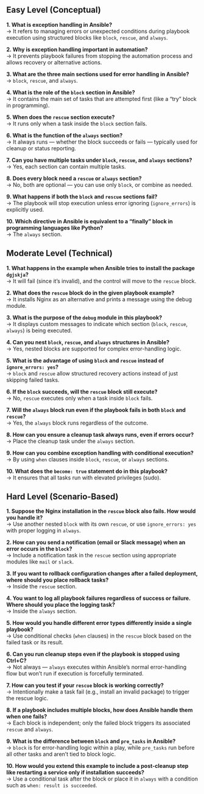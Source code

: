 ## Easy Level (Conceptual)

**1. What is exception handling in Ansible?**  
→ It refers to managing errors or unexpected conditions during playbook execution using structured blocks like `block`, `rescue`, and `always`.

**2. Why is exception handling important in automation?**  
→ It prevents playbook failures from stopping the automation process and allows recovery or alternative actions.

**3. What are the three main sections used for error handling in Ansible?**  
→ `block`, `rescue`, and `always`.

**4. What is the role of the `block` section in Ansible?**  
→ It contains the main set of tasks that are attempted first (like a “try” block in programming).

**5. When does the `rescue` section execute?**  
→ It runs only when a task inside the `block` section fails.

**6. What is the function of the `always` section?**  
→ It always runs — whether the block succeeds or fails — typically used for cleanup or status reporting.

**7. Can you have multiple tasks under `block`, `rescue`, and `always` sections?**  
→ Yes, each section can contain multiple tasks.

**8. Does every block need a `rescue` or `always` section?**  
→ No, both are optional — you can use only `block`, or combine as needed.

**9. What happens if both the `block` and `rescue` sections fail?**  
→ The playbook will stop execution unless error ignoring (`ignore_errors`) is explicitly used.

**10. Which directive in Ansible is equivalent to a “finally” block in programming languages like Python?**  
→ The `always` section.

## Moderate Level (Technical)

**1. What happens in the example when Ansible tries to install the package `dgjskja`?**  
→ It will fail (since it’s invalid), and the control will move to the `rescue` block.

**2. What does the `rescue` block do in the given playbook example?**  
→ It installs Nginx as an alternative and prints a message using the debug module.

**3. What is the purpose of the `debug` module in this playbook?**  
→ It displays custom messages to indicate which section (`block`, `rescue`, `always`) is being executed.

**4. Can you nest `block`, `rescue`, and `always` structures in Ansible?**  
→ Yes, nested blocks are supported for complex error-handling logic.

**5. What is the advantage of using `block` and `rescue` instead of `ignore_errors: yes`?**  
→ `block` and `rescue` allow structured recovery actions instead of just skipping failed tasks.

**6. If the `block` succeeds, will the `rescue` block still execute?**  
→ No, `rescue` executes only when a task inside `block` fails.

**7. Will the `always` block run even if the playbook fails in both `block` and `rescue`?**  
→ Yes, the `always` block runs regardless of the outcome.

**8. How can you ensure a cleanup task always runs, even if errors occur?**  
→ Place the cleanup task under the `always` section.

**9. How can you combine exception handling with conditional execution?**  
→ By using `when` clauses inside `block`, `rescue`, or `always` sections.

**10. What does the `become: true` statement do in this playbook?**  
→ It ensures that all tasks run with elevated privileges (sudo).

## Hard Level (Scenario-Based)

**1. Suppose the Nginx installation in the `rescue` block also fails. How would you handle it?**  
→ Use another nested `block` with its own `rescue`, or use `ignore_errors: yes` with proper logging in `always`.

**2. How can you send a notification (email or Slack message) when an error occurs in the `block`?**  
→ Include a notification task in the `rescue` section using appropriate modules like `mail` or `slack`.

**3. If you want to rollback configuration changes after a failed deployment, where should you place rollback tasks?**  
→ Inside the `rescue` section.

**4. You want to log all playbook failures regardless of success or failure. Where should you place the logging task?**  
→ Inside the `always` section.

**5. How would you handle different error types differently inside a single playbook?**  
→ Use conditional checks (`when` clauses) in the `rescue` block based on the failed task or its result.

**6. Can you run cleanup steps even if the playbook is stopped using Ctrl+C?**  
→ Not always — `always` executes within Ansible’s normal error-handling flow but won’t run if execution is forcefully terminated.

**7. How can you test if your `rescue` block is working correctly?**  
→ Intentionally make a task fail (e.g., install an invalid package) to trigger the rescue logic.

**8. If a playbook includes multiple blocks, how does Ansible handle them when one fails?**  
→ Each block is independent; only the failed block triggers its associated `rescue` and `always`.

**9. What is the difference between `block` and `pre_tasks` in Ansible?**  
→ `block` is for error-handling logic within a play, while `pre_tasks` run before all other tasks and aren’t tied to block logic.

**10. How would you extend this example to include a post-cleanup step like restarting a service only if installation succeeds?**  
→ Use a conditional task after the block or place it in `always` with a condition such as `when: result is succeeded`.

